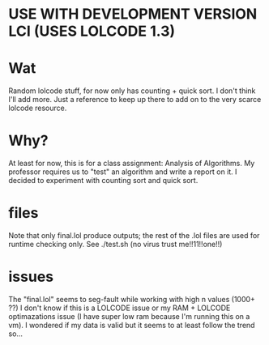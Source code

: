 # USE WITH DEVELOPMENT VERSION LCI (USES LOLCODE 1.3)
# Wat
Random lolcode stuff, for now only has counting + quick sort. I don't think I'll add more. Just a reference to keep up there to add on to the very scarce lolcode resource.

# Why?
At least for now, this is for a class assignment:
Analysis of Algorithms. My professor requires us to "test" an algorithm and write a report on it.
I decided to experiment with counting sort and quick sort.

# files
Note that only final.lol produce outputs; the rest of the .lol files are used for runtime checking only. See ./test.sh (no virus trust me!!11!!one!!)

# issues
The "final.lol" seems to seg-fault while working with high n values (1000+ ??) I don't know if this is a LOLCODE issue or my RAM + LOLCODE optimazations issue (I have super low ram because I'm running this on a vm). I wondered if my data is valid but it seems to at least follow the trend so...

